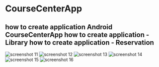# CourseCenterApp
how to create application Android
CourseCenterApp
how to create application - Library
how to create application - Reservation
-----
![screenshot 11](https://cloud.githubusercontent.com/assets/22521791/23336546/16b84292-fbdc-11e6-9ae4-2125930c6c7a.png)
![screenshot 12](https://cloud.githubusercontent.com/assets/22521791/23336547/16bd804a-fbdc-11e6-8ca7-a931976562b2.png)
![screenshot 13](https://cloud.githubusercontent.com/assets/22521791/23336548/16c0d704-fbdc-11e6-9aa7-94235407cb41.png)
![screenshot 14](https://cloud.githubusercontent.com/assets/22521791/23336549/16c2bfa6-fbdc-11e6-8600-2501e517f779.png)
![screenshot 15](https://cloud.githubusercontent.com/assets/22521791/23336550/16c7f426-fbdc-11e6-9826-0c429497a022.png)
![screenshot 16](https://cloud.githubusercontent.com/assets/22521791/23336551/16c85dda-fbdc-11e6-966c-05e9c7b8fe8c.png)

